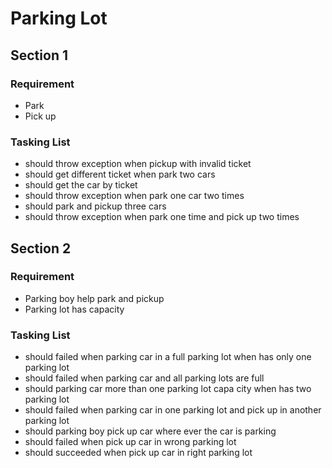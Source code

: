 # Parking Lot

## Section 1

### Requirement
- Park
- Pick up

### Tasking List

- should throw exception when pickup with invalid ticket
- should get different ticket when park two cars
- should get the car by ticket
- should throw exception when park one car two times
- should park and pickup three cars
- should throw exception when park one time and pick up two times

## Section 2

### Requirement
- Parking boy help park and pickup
- Parking lot has capacity

### Tasking List
- should failed when parking car in a full parking lot when has only one parking lot
- should failed when parking car and all parking lots are full
- should parking car more than one parking lot capa city when has two parking lot
- should failed when parking car in one parking lot and pick up in another parking lot
- should parking boy pick up car where ever the car is parking
- should failed when pick up car in wrong parking lot
- should succeeded when pick up car in right parking lot 